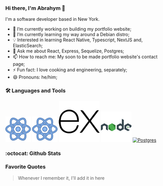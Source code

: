 ### Hi there, I'm Abrahym 👋

<!--
**abrahym-sharfeldden/abrahym-sharfeldden** is a ✨ _special_ ✨ repository because its `README.md` (this file) appears on your GitHub profile.

Here are some ideas to get you started:

- 🔭 I’m currently working on ...
- 🌱 I’m currently learning ...
- 👯 I’m looking to collaborate on ...
- 🤔 I’m looking for help with ...
- 💬 Ask me about ...
- 📫 How to reach me: ...
- 😄 Pronouns: ...
- ⚡ Fun fact: ...
-->

I'm a software developer based in New York.

- 🔭 I’m currently working on building my portfolio website;
- 🌱 I’m currently learning my way around a Debian distro;
- 💡 Interested in learning React Native, Typescript, NextJS and, ElasticSearch;
- 💬 Ask me about React, Express, Sequelize, Postgres;
- 📫 How to reach me: My soon to be made portfolio website's contact page;
- ⚡ Fun fact: I love cooking and engineering, separately;
- 😄 Pronouns: he/him;

### 🛠️ Languages and Tools
[![Javascript](./images/react.svg)](https://javascript.com/)
[![React](./images/react.svg)](https://reactjs.org/)
[![Express](./images/express.svg)](https://expressjs.com/)
[![Node](./images/node.svg)](https://nodejs.org/en/)
[![Postgres](./images/postgres.svg)](https://postgresql.org/)


### :octocat: Github Stats

### Favorite Quotes
  > Whenever I remember it, 
  > I'll add it in here
